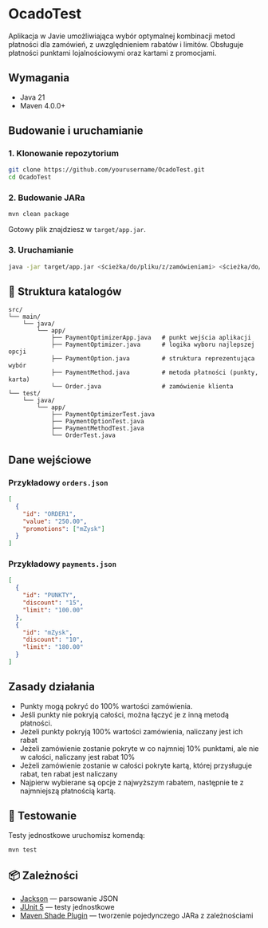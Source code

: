 # OcadoTest

Aplikacja w Javie umożliwiająca wybór optymalnej kombinacji metod płatności dla zamówień, z uwzględnieniem rabatów i limitów. Obsługuje płatności punktami lojalnościowymi oraz kartami z promocjami.

## Wymagania

- Java 21
- Maven 4.0.0+

## Budowanie i uruchamianie

### 1. Klonowanie repozytorium

```bash
git clone https://github.com/yourusername/OcadoTest.git
cd OcadoTest
```

### 2. Budowanie JARa

```bash
mvn clean package
```

Gotowy plik znajdziesz w `target/app.jar`.

### 3. Uruchamianie

```bash
java -jar target/app.jar <ścieżka/do/pliku/z/zamówieniami> <ścieżka/do/pliku/z/metodami/płatności>
```

## 📁 Struktura katalogów

```
src/
└── main/
    └── java/
        └── app/
            ├── PaymentOptimizerApp.java   # punkt wejścia aplikacji
            ├── PaymentOptimizer.java      # logika wyboru najlepszej opcji
            ├── PaymentOption.java         # struktura reprezentująca wybór
            ├── PaymentMethod.java         # metoda płatności (punkty, karta)
            └── Order.java                 # zamówienie klienta
└── test/
    └── java/
        └── app/
            ├── PaymentOptimizerTest.java
            ├── PaymentOptionTest.java
            ├── PaymentMethodTest.java
            └── OrderTest.java
```

## Dane wejściowe

### Przykładowy `orders.json`

```json
[
  {
    "id": "ORDER1",
    "value": "250.00",
    "promotions": ["mZysk"]
  }
]
```

### Przykładowy `payments.json`

```json
[
  {
    "id": "PUNKTY",
    "discount": "15",
    "limit": "100.00"
  },
  {
    "id": "mZysk",
    "discount": "10",
    "limit": "180.00"
  }
]
```

## Zasady działania

- Punkty mogą pokryć do 100% wartości zamówienia.
- Jeśli punkty nie pokryją całości, można łączyć je z inną metodą płatności.
- Jeżeli punkty pokryją 100% wartości zamówienia, naliczany jest ich rabat
- Jeżeli zamówienie zostanie pokryte w co najmniej 10% punktami, ale nie w całości, naliczany jest rabat 10%
- Jeżeli zamówienie zostanie w całości pokryte kartą, której przysługuje rabat, ten rabat jest naliczany
- Najpierw wybierane są opcje z najwyższym rabatem, następnie te z najmniejszą płatnością kartą.

## 🧪 Testowanie

Testy jednostkowe uruchomisz komendą:

```bash
mvn test
```

## 📦 Zależności

- [Jackson](https://github.com/FasterXML/jackson) — parsowanie JSON
- [JUnit 5](https://junit.org/junit5/) — testy jednostkowe
- [Maven Shade Plugin](https://maven.apache.org/plugins/maven-shade-plugin/) — tworzenie pojedynczego JARa z zależnościami
